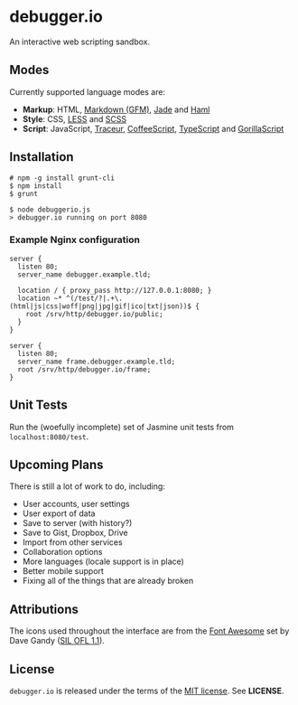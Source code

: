 debugger.io
===========
An interactive web scripting sandbox.


Modes
-----
Currently supported language modes are:

  - **Markup**:
    HTML,
    [Markdown (GFM)](https://help.github.com/articles/github-flavored-markdown),
    [Jade](http://jade-lang.com) and
    [Haml](http://haml.info)
  - **Style**:
    CSS,
    [LESS](http://lesscss.org) and
    [SCSS](http://sass-lang.com)
  - **Script**:
    JavaScript,
    [Traceur](https://github.com/google/traceur-compiler),
    [CoffeeScript](http://coffeescript.org),
    [TypeScript](http://www.typescriptlang.org) and
    [GorillaScript](http://ckknight.github.io/gorillascript)


Installation
------------

    # npm -g install grunt-cli
    $ npm install
    $ grunt

    $ node debuggerio.js
    > debugger.io running on port 8080

### Example Nginx configuration

    server {
      listen 80;
      server_name debugger.example.tld;

      location / { proxy_pass http://127.0.0.1:8080; }
      location ~* ^(/test/?|.+\.(html|js|css|woff|png|jpg|gif|ico|txt|json))$ {
        root /srv/http/debugger.io/public;
      }
    }

    server {
      listen 80;
      server_name frame.debugger.example.tld;
      root /srv/http/debugger.io/frame;
    }


Unit Tests
----------
Run the (woefully incomplete) set of Jasmine unit tests from `localhost:8080/test`.


Upcoming Plans
--------------
There is still a lot of work to do, including:

  - User accounts, user settings
  - User export of data
  - Save to server (with history?)
  - Save to Gist, Dropbox, Drive
  - Import from other services
  - Collaboration options
  - More languages (locale support is in place)
  - Better mobile support
  - Fixing all of the things that are already broken


Attributions
------------
The icons used throughout the interface are from the
[Font Awesome](http://fontawesome.io) set by Dave Gandy
([SIL OFL 1.1](http://scripts.sil.org/cms/scripts/page.php?site_id=nrsi&id=OFL)).


License
-------
`debugger.io` is released under the terms of the
[MIT license](http://tldrlegal.com/license/mit-license). See **LICENSE**.

